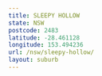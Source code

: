 ```yaml
---
title: SLEEPY HOLLOW
state: NSW
postcode: 2483
latitude: -28.461128
longitude: 153.494236
url: /nsw/sleepy-hollow/
layout: suburb
---
```

